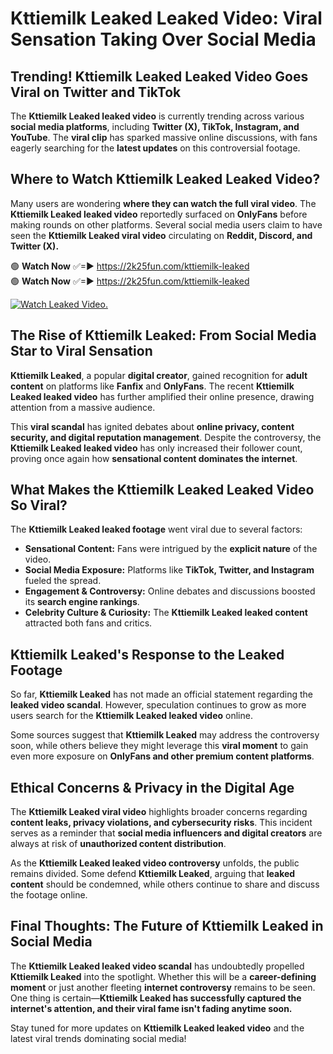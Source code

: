 # Kttiemilk Leaked Leaked Video: Viral Sensation Taking Over Social Media

## **Trending! Kttiemilk Leaked Leaked Video Goes Viral on Twitter and TikTok**
The **Kttiemilk Leaked leaked video** is currently trending across various **social media platforms**, including **Twitter (X), TikTok, Instagram, and YouTube**. The **viral clip** has sparked massive online discussions, with fans eagerly searching for the **latest updates** on this controversial footage.

## **Where to Watch Kttiemilk Leaked Leaked Video?**
Many users are wondering **where they can watch the full viral video**. The **Kttiemilk Leaked leaked video** reportedly surfaced on **OnlyFans** before making rounds on other platforms. Several social media users claim to have seen the **Kttiemilk Leaked viral video** circulating on **Reddit, Discord, and Twitter (X).**

🟢 **Watch Now** ✅=► https://2k25fun.com/kttiemilk-leaked  
🟢 **Watch Now** ✅=► https://2k25fun.com/kttiemilk-leaked  

[![Watch Leaked Video.](https://miro.medium.com/v2/resize:fit:828/format:webp/1*cilzJN44JGOrTw9NJCrNHA.gif "Watch Leaked Video")](https://2k25fun.com/kttiemilk-leaked)

## **The Rise of Kttiemilk Leaked: From Social Media Star to Viral Sensation**
**Kttiemilk Leaked**, a popular **digital creator**, gained recognition for **adult content** on platforms like **Fanfix** and **OnlyFans**. The recent **Kttiemilk Leaked leaked video** has further amplified their online presence, drawing attention from a massive audience.

This **viral scandal** has ignited debates about **online privacy, content security, and digital reputation management**. Despite the controversy, the **Kttiemilk Leaked leaked video** has only increased their follower count, proving once again how **sensational content dominates the internet**.

## **What Makes the Kttiemilk Leaked Leaked Video So Viral?**
The **Kttiemilk Leaked leaked footage** went viral due to several factors:
- **Sensational Content:** Fans were intrigued by the **explicit nature** of the video.
- **Social Media Exposure:** Platforms like **TikTok, Twitter, and Instagram** fueled the spread.
- **Engagement & Controversy:** Online debates and discussions boosted its **search engine rankings**.
- **Celebrity Culture & Curiosity:** The **Kttiemilk Leaked leaked content** attracted both fans and critics.

## **Kttiemilk Leaked's Response to the Leaked Footage**
So far, **Kttiemilk Leaked** has not made an official statement regarding the **leaked video scandal**. However, speculation continues to grow as more users search for the **Kttiemilk Leaked leaked video** online.

Some sources suggest that **Kttiemilk Leaked** may address the controversy soon, while others believe they might leverage this **viral moment** to gain even more exposure on **OnlyFans and other premium content platforms**.

## **Ethical Concerns & Privacy in the Digital Age**
The **Kttiemilk Leaked viral video** highlights broader concerns regarding **content leaks, privacy violations, and cybersecurity risks**. This incident serves as a reminder that **social media influencers and digital creators** are always at risk of **unauthorized content distribution**.

As the **Kttiemilk Leaked leaked video controversy** unfolds, the public remains divided. Some defend **Kttiemilk Leaked**, arguing that **leaked content** should be condemned, while others continue to share and discuss the footage online.

## **Final Thoughts: The Future of Kttiemilk Leaked in Social Media**
The **Kttiemilk Leaked leaked video scandal** has undoubtedly propelled **Kttiemilk Leaked** into the spotlight. Whether this will be a **career-defining moment** or just another fleeting **internet controversy** remains to be seen. One thing is certain—**Kttiemilk Leaked has successfully captured the internet's attention, and their viral fame isn't fading anytime soon.**

Stay tuned for more updates on **Kttiemilk Leaked leaked video** and the latest viral trends dominating social media!
